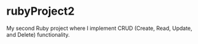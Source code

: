 # rubyProject2

My second Ruby project where I implement CRUD (Create, Read, Update, and Delete) functionality.
